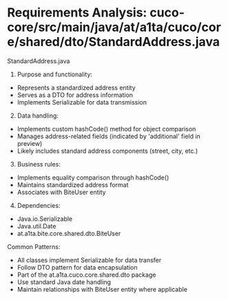 # Requirements Analysis: cuco-core/src/main/java/at/a1ta/cuco/core/shared/dto/StandardAddress.java

StandardAddress.java

1. Purpose and functionality:
- Represents a standardized address entity
- Serves as a DTO for address information
- Implements Serializable for data transmission

2. Data handling:
- Implements custom hashCode() method for object comparison
- Manages address-related fields (indicated by 'additional' field in preview)
- Likely includes standard address components (street, city, etc.)

3. Business rules:
- Implements equality comparison through hashCode()
- Maintains standardized address format
- Associates with BiteUser entity

4. Dependencies:
- Java.io.Serializable
- Java.util.Date
- at.a1ta.bite.core.shared.dto.BiteUser

Common Patterns:
- All classes implement Serializable for data transfer
- Follow DTO pattern for data encapsulation
- Part of the at.a1ta.cuco.core.shared.dto package
- Use standard Java date handling
- Maintain relationships with BiteUser entity where applicable